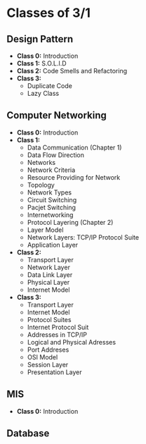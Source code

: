 # Classes of 3/1

## Design Pattern
* **Class 0:** Introduction
* **Class 1:** S.O.L.I.D
* **Class 2:** Code Smells and Refactoring
* **Class 3:**
  * Duplicate Code
  * Lazy Class


## Computer Networking
* **Class 0:** Introduction
* **Class 1:**
  * Data Communication (Chapter 1)
  * Data Flow Direction
  * Networks
  * Network Criteria
  * Resource Providing for Network
  * Topology
  * Network Types
  * Circuit Switching
  * Pacjet Switching
  * Internetworking
  * Protocol Layering (Chapter 2)
  * Layer Model
  * Network Layers: TCP/IP Protocol Suite
  * Application Layer
* **Class 2:**
  * Transport Layer
  * Network Layer
  * Data Link Layer
  * Physical Layer
  * Internet Model
* **Class 3:**
  * Transport Layer
  * Internet Model
  * Protocol Suites
  * Internet Protocol Suit
  * Addresses in TCP/IP
  * Logical and Physical Adresses
  * Port Addreses
  * OSI Model
  * Session Layer
  * Presentation Layer
  

## MIS
* **Class 0:** Introduction

## Database

<!-- @Fazle-Rakib, please complete the list -->
<!-- If you don't know markdown, just copy from other classes and edit the topic -->
